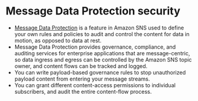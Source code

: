 # Message Data Protection security<a name="sns-message-data-protection"></a>
+ [Message Data Protection](message-data-protection.md) is a feature in Amazon SNS used to define your own rules and policies to audit and control the content for data in motion, as opposed to data at rest\.
+ Message Data Protection provides governance, compliance, and auditing services for enterprise applications that are message\-centric, so data ingress and egress can be controlled by the Amazon SNS topic owner, and content flows can be tracked and logged\.
+ You can write payload\-based governance rules to stop unauthorized payload content from entering your message streams\.
+ You can grant different content\-access permissions to individual subscribers, and audit the entire content\-flow process\.